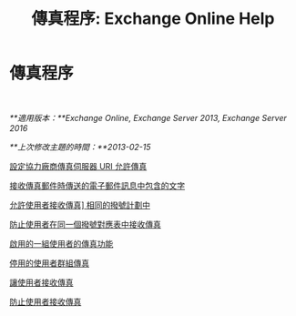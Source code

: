 ﻿---
title: '傳真程序: Exchange Online Help'
TOCTitle: 傳真程序
ms:assetid: 6732a834-c9d2-4757-8ad9-44aeff6be9f7
ms:mtpsurl: https://technet.microsoft.com/zh-tw/library/JJ938010(v=EXCHG.150)
ms:contentKeyID: 52062338
ms.date: 05/23/2018
mtps_version: v=EXCHG.150
ms.translationtype: MT
---

# 傳真程序

 

_**適用版本：**Exchange Online, Exchange Server 2013, Exchange Server 2016_

_**上次修改主題的時間：**2013-02-15_

[設定協力廠商傳真伺服器 URI 允許傳真](set-the-partner-fax-server-uri-to-allow-faxing-exchange-2013-help.md)

[接收傳真郵件時傳送的電子郵件訊息中包含的文字](include-text-with-the-email-message-sent-when-a-fax-message-is-received-exchange-2013-help.md)

[允許使用者接收傳真\] 相同的撥號計劃中](allow-users-in-the-same-dial-plan-to-receive-faxes-exchange-2013-help.md)

[防止使用者在同一個撥號對應表中接收傳真](prevent-users-in-the-same-dial-plan-from-receiving-faxes-exchange-2013-help.md)

[啟用的一組使用者的傳真功能](enable-faxing-for-a-group-of-users-exchange-2013-help.md)

[停用的使用者群組傳真](disable-faxing-for-a-group-of-users-exchange-2013-help.md)

[讓使用者接收傳真](enable-a-user-to-receive-faxes-exchange-2013-help.md)

[防止使用者接收傳真](prevent-a-user-from-receiving-faxes-exchange-2013-help.md)

